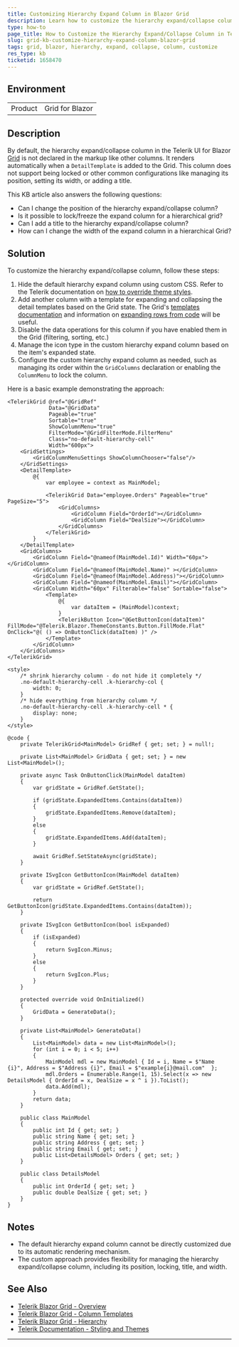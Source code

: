 ```yaml
---
title: Customizing Hierarchy Expand Column in Blazor Grid
description: Learn how to customize the hierarchy expand/collapse column in Telerik Blazor Grid, including changing its position, locking it, and setting its width and title.
type: how-to
page_title: How to Customize the Hierarchy Expand/Collapse Column in Telerik Blazor Grid
slug: grid-kb-customize-hierarchy-expand-column-blazor-grid
tags: grid, blazor, hierarchy, expand, collapse, column, customize
res_type: kb
ticketid: 1658470
---
```


## Environment

<table>
    <tbody>
        <tr>
            <td>Product</td>
            <td>Grid for Blazor</td>
        </tr>
    </tbody>
</table>

## Description

By default, the hierarchy expand/collapse column in the Telerik UI for Blazor [Grid](https://docs.telerik.com/blazor-ui/components/grid/overview) is not declared in the markup like other columns. It renders automatically when a `DetailTemplate` is added to the Grid. This column does not support being locked or other common configurations like managing its position, setting its width, or adding a title. 

This KB article also answers the following questions:
- Can I change the position of the hierarchy expand/collapse column?
- Is it possible to lock/freeze the expand column for a hierarchical grid?
- Can I add a title to the hierarchy expand/collapse column?
- How can I change the width of the expand column in a hierarchical Grid?

## Solution

To customize the hierarchy expand/collapse column, follow these steps:

1. Hide the default hierarchy expand column using custom CSS. Refer to the Telerik documentation on [how to override theme styles](https://docs.telerik.com/blazor-ui/styling-and-themes/override-theme-styles).
2. Add another column with a template for expanding and collapsing the detail templates based on the Grid state. The Grid's [templates documentation](https://docs.telerik.com/blazor-ui/components/grid/templates/column) and information on [expanding rows from code](https://docs.telerik.com/blazor-ui/components/grid/hierarchy#expand-rows-from-code) will be useful.
3. Disable the data operations for this column if you have enabled them in the Grid (filtering, sorting, etc.)
4. Manage the icon type in the custom hierarchy expand column based on the item's expanded state.
5. Configure the custom hierarchy expand column as needed, such as managing its order within the `GridColumns` declaration or enabling the `ColumnMenu` to lock the column.

Here is a basic example demonstrating the approach: 

````CSHTML
<TelerikGrid @ref="@GridRef"
             Data="@GridData"
             Pageable="true"
             Sortable="true"
             ShowColumnMenu="true"
             FilterMode="@GridFilterMode.FilterMenu"
             Class="no-default-hierarchy-cell"
             Width="600px">
    <GridSettings>
        <GridColumnMenuSettings ShowColumnChooser="false"/>
    </GridSettings>
    <DetailTemplate>
        @{
            var employee = context as MainModel;

            <TelerikGrid Data="employee.Orders" Pageable="true" PageSize="5">
                <GridColumns>
                    <GridColumn Field="OrderId"></GridColumn>
                    <GridColumn Field="DealSize"></GridColumn>
                </GridColumns>
            </TelerikGrid>
        }
    </DetailTemplate>
    <GridColumns>       
        <GridColumn Field="@nameof(MainModel.Id)" Width="60px"></GridColumn>
        <GridColumn Field="@nameof(MainModel.Name)" ></GridColumn>
        <GridColumn Field="@nameof(MainModel.Address)"></GridColumn>
        <GridColumn Field="@nameof(MainModel.Email)"></GridColumn>
        <GridColumn Width="60px" Filterable="false" Sortable="false">
            <Template>
                @{
                    var dataItem = (MainModel)context;
                }
                <TelerikButton Icon="@GetButtonIcon(dataItem)" FillMode="@Telerik.Blazor.ThemeConstants.Button.FillMode.Flat" OnClick="@( () => OnButtonClick(dataItem) )" />
            </Template>
        </GridColumn>        
    </GridColumns>
</TelerikGrid>

<style>
    /* shrink hierarchy column - do not hide it completely */
    .no-default-hierarchy-cell .k-hierarchy-col {
        width: 0;
    }
    /* hide everything from hierarchy column */
    .no-default-hierarchy-cell .k-hierarchy-cell * {
        display: none;
    }
</style>

@code {
    private TelerikGrid<MainModel> GridRef { get; set; } = null!;

    private List<MainModel> GridData { get; set; } = new List<MainModel>();

    private async Task OnButtonClick(MainModel dataItem)
    {
        var gridState = GridRef.GetState();

        if (gridState.ExpandedItems.Contains(dataItem))
        {
            gridState.ExpandedItems.Remove(dataItem);
        }
        else
        {
            gridState.ExpandedItems.Add(dataItem);
        }

        await GridRef.SetStateAsync(gridState);
    }

    private ISvgIcon GetButtonIcon(MainModel dataItem)
    {
        var gridState = GridRef.GetState();

        return GetButtonIcon(gridState.ExpandedItems.Contains(dataItem));
    }

    private ISvgIcon GetButtonIcon(bool isExpanded)
    {
        if (isExpanded)
        {
            return SvgIcon.Minus;
        }
        else
        {
            return SvgIcon.Plus;
        }
    }

    protected override void OnInitialized()
    {
        GridData = GenerateData();
    }

    private List<MainModel> GenerateData()
    {
        List<MainModel> data = new List<MainModel>();
        for (int i = 0; i < 5; i++)
        {
            MainModel mdl = new MainModel { Id = i, Name = $"Name {i}", Address = $"Address {i}", Email = $"example{i}@mail.com"  };
            mdl.Orders = Enumerable.Range(1, 15).Select(x => new DetailsModel { OrderId = x, DealSize = x ^ i }).ToList();
            data.Add(mdl);
        }
        return data;
    }

    public class MainModel
    {
        public int Id { get; set; }
        public string Name { get; set; }
        public string Address { get; set; }
        public string Email { get; set; }
        public List<DetailsModel> Orders { get; set; }
    }

    public class DetailsModel
    {
        public int OrderId { get; set; }
        public double DealSize { get; set; }
    }
}
````

## Notes

- The default hierarchy expand column cannot be directly customized due to its automatic rendering mechanism.
- The custom approach provides flexibility for managing the hierarchy expand/collapse column, including its position, locking, title, and width.

## See Also

- [Telerik Blazor Grid - Overview](https://docs.telerik.com/blazor-ui/components/grid/overview)
- [Telerik Blazor Grid - Column Templates](https://docs.telerik.com/blazor-ui/components/grid/templates/column)
- [Telerik Blazor Grid - Hierarchy](https://docs.telerik.com/blazor-ui/components/grid/hierarchy)
- [Telerik Documentation - Styling and Themes](https://docs.telerik.com/blazor-ui/styling-and-themes/override-theme-styles)

---
